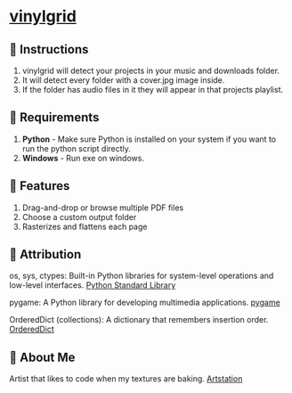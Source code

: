 # [vinylgrid](http://vinylgrid.com/)

## 🚀 Instructions 

1. vinylgrid will detect your projects in your music and downloads folder.
2. It will detect every folder with a cover.jpg image inside.
3. If the folder has audio files in it they will appear in that projects playlist.

## 🌟 Requirements

1. **Python** - Make sure Python is installed on your system if you want to run the python script directly.
2. **Windows** - Run exe on windows.

## 🌟 Features

1. Drag-and-drop or browse multiple PDF files  
2. Choose a custom output folder  
3. Rasterizes and flattens each page  

## 🌟 Attribution
os, sys, ctypes: Built-in Python libraries for system-level operations and low-level interfaces. [Python Standard Library](https://docs.python.org/3/library/)

pygame: A Python library for developing multimedia applications. [pygame](https://www.pygame.org/docs/)

OrderedDict (collections): A dictionary that remembers insertion order. [OrderedDict](https://docs.python.org/3/library/collections.html#collections.OrderedDict)

## 🌟 About Me

Artist that likes to code when my textures are baking. [Artstation](https://www.artstation.com/jaimerodriguez/)
